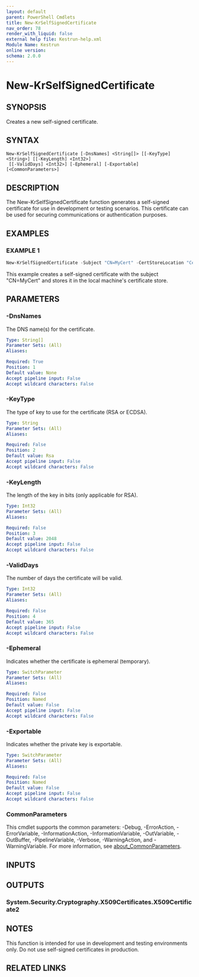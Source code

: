```yaml
---
layout: default
parent: PowerShell Cmdlets
title: New-KrSelfSignedCertificate
nav_order: 78
render_with_liquid: false
external help file: Kestrun-help.xml
Module Name: Kestrun
online version:
schema: 2.0.0
---
```


# New-KrSelfSignedCertificate

## SYNOPSIS
Creates a new self-signed certificate.

## SYNTAX

```
New-KrSelfSignedCertificate [-DnsNames] <String[]> [[-KeyType] <String>] [[-KeyLength] <Int32>]
 [[-ValidDays] <Int32>] [-Ephemeral] [-Exportable] [<CommonParameters>]
```

## DESCRIPTION
The New-KrSelfSignedCertificate function generates a self-signed certificate for use in development or testing scenarios.
This certificate can be used for securing communications or authentication purposes.

## EXAMPLES

### EXAMPLE 1
```powershell
New-KrSelfSignedCertificate -Subject "CN=MyCert" -CertStoreLocation "Cert:\LocalMachine\My"
```

This example creates a self-signed certificate with the subject "CN=MyCert" and stores it in the local machine's certificate store.

## PARAMETERS

### -DnsNames
The DNS name(s) for the certificate.

```yaml
Type: String[]
Parameter Sets: (All)
Aliases:

Required: True
Position: 1
Default value: None
Accept pipeline input: False
Accept wildcard characters: False
```

### -KeyType
The type of key to use for the certificate (RSA or ECDSA).

```yaml
Type: String
Parameter Sets: (All)
Aliases:

Required: False
Position: 2
Default value: Rsa
Accept pipeline input: False
Accept wildcard characters: False
```

### -KeyLength
The length of the key in bits (only applicable for RSA).

```yaml
Type: Int32
Parameter Sets: (All)
Aliases:

Required: False
Position: 3
Default value: 2048
Accept pipeline input: False
Accept wildcard characters: False
```

### -ValidDays
The number of days the certificate will be valid.

```yaml
Type: Int32
Parameter Sets: (All)
Aliases:

Required: False
Position: 4
Default value: 365
Accept pipeline input: False
Accept wildcard characters: False
```

### -Ephemeral
Indicates whether the certificate is ephemeral (temporary).

```yaml
Type: SwitchParameter
Parameter Sets: (All)
Aliases:

Required: False
Position: Named
Default value: False
Accept pipeline input: False
Accept wildcard characters: False
```

### -Exportable
Indicates whether the private key is exportable.

```yaml
Type: SwitchParameter
Parameter Sets: (All)
Aliases:

Required: False
Position: Named
Default value: False
Accept pipeline input: False
Accept wildcard characters: False
```

### CommonParameters
This cmdlet supports the common parameters: -Debug, -ErrorAction, -ErrorVariable, -InformationAction, -InformationVariable, -OutVariable, -OutBuffer, -PipelineVariable, -Verbose, -WarningAction, and -WarningVariable. For more information, see [about_CommonParameters](http://go.microsoft.com/fwlink/?LinkID=113216).

## INPUTS

## OUTPUTS

### System.Security.Cryptography.X509Certificates.X509Certificate2
## NOTES
This function is intended for use in development and testing environments only.
Do not use self-signed certificates in production.

## RELATED LINKS
